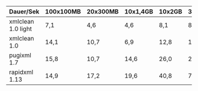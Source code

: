   Dauer/Sek           | 100x100MB |  20x300MB |  10x1,4GB | 10x2GB | 3x7,5GB
----------------------|-----------|-----------|-----------|--------|---------- 
  xmlclean 1.0 light  |     7,1   |     4,6   |     4,6   |    8,1 |    8,3
  xmlclean 1.0        |    14,1   |    10,7   |     6,9   |   12,8 |   13,3
  pugixml 1.7         |    15,8   |    10,7   |    14,6   |   26,0 |   27,4
  rapidxml 1.13       |    14,9   |    17,2   |    19,6   |   40,8 |   71,2

